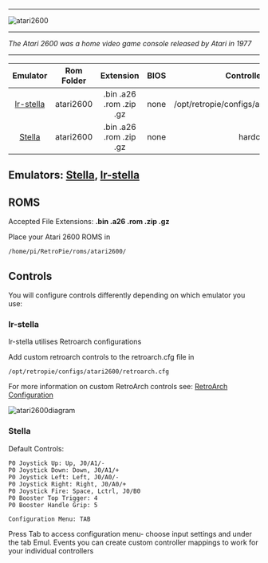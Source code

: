 ***
![atari2600](https://cloud.githubusercontent.com/assets/10035308/12189478/572ad3d8-b57b-11e5-96c3-34e61cc960e3.png)
***
_The Atari 2600 was a home video game console released by Atari in 1977_
***

| Emulator | Rom Folder | Extension | BIOS |  Controller Config |
| :---: | :---: | :---: | :---: | :---: |
| [lr-stella](https://github.com/libretro/stella-libretro) | atari2600 | .bin .a26 .rom .zip .gz | none | /opt/retropie/configs/atari2600/retroarch.cfg |
| [Stella](http://stella.sourceforge.net/) | atari2600 | .bin .a26 .rom .zip .gz | none | hardcoded |

## Emulators: [Stella](http://stella.sourceforge.net/), [lr-stella](https://github.com/libretro/stella-libretro)

## ROMS
Accepted File Extensions: **.bin .a26 .rom .zip .gz**

Place your Atari 2600 ROMS in
```shell
/home/pi/RetroPie/roms/atari2600/
```
## Controls
You will configure controls differently depending on which emulator you use:

### lr-stella

lr-stella utilises Retroarch configurations

Add custom retroarch controls to the retroarch.cfg file in
```shell
/opt/retropie/configs/atari2600/retroarch.cfg
```
For more information on custom RetroArch controls see: [RetroArch Configuration](RetroArch-Configuration)


![atari2600diagram](https://cloud.githubusercontent.com/assets/10035308/8237960/02aa13fc-15b0-11e5-92c2-311e8960883b.png)


### Stella

Default Controls:
```shell
P0 Joystick Up: Up, J0/A1/-
P0 Joystick Down: Down, J0/A1/+
P0 Joystick Left: Left, J0/A0/-
P0 Joystick Right: Right, J0/A0/+
P0 Joystick Fire: Space, Lctrl, J0/B0
P0 Booster Top Trigger: 4
P0 Booster Handle Grip: 5

Configuration Menu: TAB
```

Press Tab to access configuration menu- choose input settings and under the tab Emul. Events you can create custom controller mappings to work for your individual controllers

